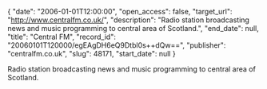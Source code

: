 {
  "date": "2006-01-01T12:00:00", 
  "open_access": false, 
  "target_url": "http://www.centralfm.co.uk/", 
  "description": "Radio station broadcasting news and music programming to central area of Scotland.", 
  "end_date": null, 
  "title": "Central FM", 
  "record_id": "20060101T120000/egEAgDH6eQ9Dtbl0s++dQw==", 
  "publisher": "centralfm.co.uk", 
  "slug": 48171, 
  "start_date": null
}

Radio station broadcasting news and music programming to central area of Scotland.